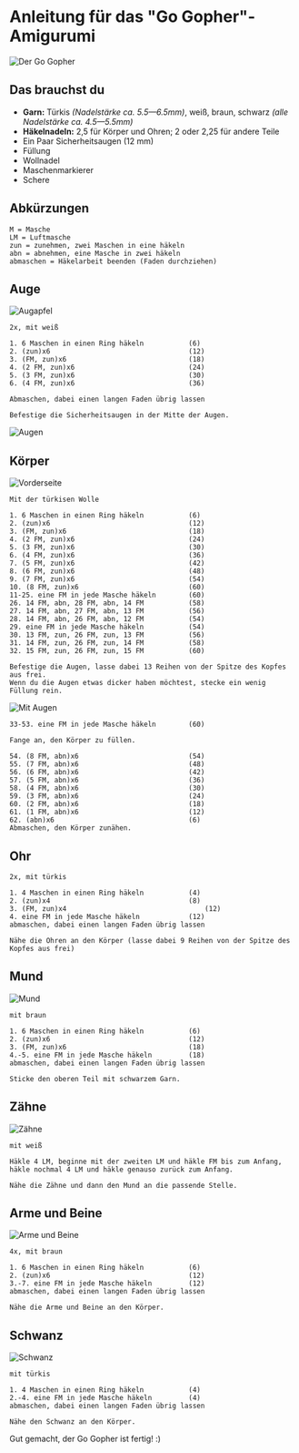 # Anleitung für das "Go Gopher"-Amigurumi

![Der Go Gopher](image/small/gopher_front.jpg)

## Das brauchst du
* **Garn:** Türkis *(Nadelstärke ca. 5.5—6.5mm)*, weiß, braun, schwarz *(alle Nadelstärke ca. 4.5—5.5mm)*
* **Häkelnadeln:** 2,5 für Körper und Ohren; 2 oder 2,25 für andere Teile
* Ein Paar Sicherheitsaugen (12 mm)
* Füllung
* Wollnadel
* Maschenmarkierer
* Schere

## Abkürzungen
```
M = Masche
LM = Luftmasche
zun = zunehmen, zwei Maschen in eine häkeln
abn = abnehmen, eine Masche in zwei häkeln
abmaschen = Häkelarbeit beenden (Faden durchziehen)
```

## Auge

![Augapfel](image/small/eyeball.jpg)

```
2x, mit weiß

1. 6 Maschen in einen Ring häkeln			(6)
2. (zun)x6									(12)
3. (FM, zun)x6								(18)
4. (2 FM, zun)x6							(24)
5. (3 FM, zun)x6							(30)
6. (4 FM, zun)x6							(36)

Abmaschen, dabei einen langen Faden übrig lassen

Befestige die Sicherheitsaugen in der Mitte der Augen.
```
![Augen](image/small/eyes.jpg)

## Körper

![Vorderseite](image/small/gopher_front.jpg)

```
Mit der türkisen Wolle

1. 6 Maschen in einen Ring häkeln			(6)
2. (zun)x6									(12)
3. (FM, zun)x6								(18)
4. (2 FM, zun)x6							(24)
5. (3 FM, zun)x6							(30)
6. (4 FM, zun)x6							(36)
7. (5 FM, zun)x6							(42)
8. (6 FM, zun)x6							(48)
9. (7 FM, zun)x6							(54)
10. (8 FM, zun)x6							(60)
11-25. eine FM in jede Masche häkeln		(60)
26. 14 FM, abn, 28 FM, abn, 14 FM			(58)
27. 14 FM, abn, 27 FM, abn, 13 FM			(56)
28. 14 FM, abn, 26 FM, abn, 12 FM			(54)
29. eine FM in jede Masche häkeln			(54)
30. 13 FM, zun, 26 FM, zun, 13 FM			(56)
31. 14 FM, zun, 26 FM, zun, 14 FM			(58)
32. 15 FM, zun, 26 FM, zun, 15 FM			(60)

```

```
Befestige die Augen, lasse dabei 13 Reihen von der Spitze des Kopfes aus frei.
Wenn du die Augen etwas dicker haben möchtest, stecke ein wenig Füllung rein.
```

![Mit Augen](image/small/with_eyes.jpg)

```
33-53. eine FM in jede Masche häkeln		(60)

Fange an, den Körper zu füllen.

54. (8 FM, abn)x6							(54)
55. (7 FM, abn)x6							(48)
56. (6 FM, abn)x6							(42)
57. (5 FM, abn)x6							(36)
58. (4 FM, abn)x6							(30)
59. (3 FM, abn)x6							(24)
60. (2 FM, abn)x6							(18)
61. (1 FM, abn)x6							(12)
62. (abn)x6									(6)
Abmaschen, den Körper zunähen.
```

## Ohr
```
2x, mit türkis

1. 4 Maschen in einen Ring häkeln			(4)
2. (zun)x4									(8)
3. (FM, zun)x4									(12)
4. eine FM in jede Masche häkeln			(12)
abmaschen, dabei einen langen Faden übrig lassen

Nähe die Ohren an den Körper (lasse dabei 9 Reihen von der Spitze des Kopfes aus frei)
```

## Mund
![Mund](image/small/mouth.jpg)

```
mit braun

1. 6 Maschen in einen Ring häkeln			(6)
2. (zun)x6									(12)
3. (FM, zun)x6								(18)
4.-5. eine FM in jede Masche häkeln			(18)
abmaschen, dabei einen langen Faden übrig lassen

Sticke den oberen Teil mit schwarzem Garn.
```

## Zähne
![Zähne](image/small/teeth.jpg)

```
mit weiß

Häkle 4 LM, beginne mit der zweiten LM und häkle FM bis zum Anfang, 
häkle nochmal 4 LM und häkle genauso zurück zum Anfang. 

Nähe die Zähne und dann den Mund an die passende Stelle.
```

## Arme und Beine
![Arme und Beine](image/small/legs_bottom.jpg)

```
4x, mit braun

1. 6 Maschen in einen Ring häkeln			(6)
2. (zun)x6									(12)
3.-7. eine FM in jede Masche häkeln			(12)
abmaschen, dabei einen langen Faden übrig lassen

Nähe die Arme und Beine an den Körper.
```

## Schwanz
![Schwanz](image/small/tail.jpg)

```
mit türkis

1. 4 Maschen in einen Ring häkeln			(4)
2.-4. eine FM in jede Masche häkeln			(4)
abmaschen, dabei einen langen Faden übrig lassen

Nähe den Schwanz an den Körper.
```

Gut gemacht, der Go Gopher ist fertig! :)
